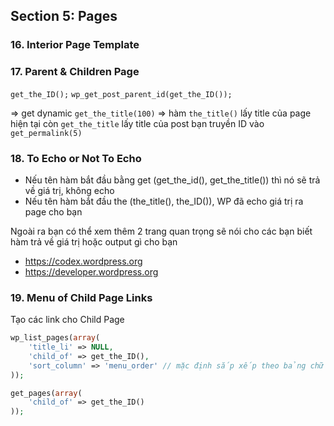 ## Section 5: Pages

### 16. Interior Page Template
### 17. Parent & Children Page
`get_the_ID();` `wp_get_post_parent_id(get_the_ID());`

=> get dynamic `get_the_title(100)`
=> hàm `the_title()` lấy title của page hiện tại còn `get_the_title` lấy title của post bạn truyền ID vào `get_permalink(5)`

### 18. To Echo or Not To Echo
- Nếu tên hàm bắt đầu bằng get (get_the_id(), get_the_title()) thì nó sẽ trả về giá trị, không echo
- Nếu tên hàm bắt đầu the (the_title(), the_ID()), WP đã echo giá trị ra page cho bạn

Ngoài ra bạn có thể xem thêm 2 trang quan trọng sẽ nói cho các bạn biết hàm trả về giá trị hoặc output gì cho bạn
- https://codex.wordpress.org
- https://developer.wordpress.org

### 19. Menu of Child Page Links
Tạo các link cho Child Page
```php
wp_list_pages(array(
    'title_li' => NULL,
    'child_of' => get_the_ID(),
    'sort_column' => 'menu_order' // mặc định sắp xếp theo bảng chữ cái
));

get_pages(array(
    'child_of' => get_the_ID()
));
```
